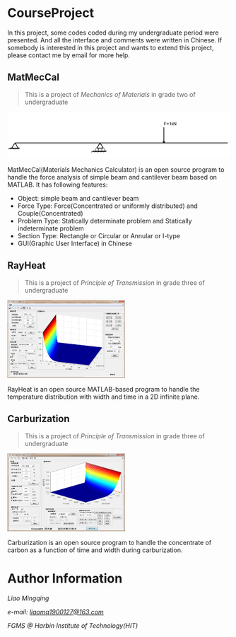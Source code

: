 # CourseProject

In this project, some codes coded during my undergraduate period were presented. And all the interface and comments were written in Chinese. If somebody is interested in this project and wants to extend this project, please contact me by email for more help.

##  MatMecCal

> This is a project of  *Mechanics of Materials* in grade two of undergraduate

![figure](https://github.com/hitliaomq/CourseProject/blob/master/MatMecCal/ScreenShot/Example.png)

MatMecCal(Materials Mechanics Calculator) is an open source program to handle the force analysis of simple beam and cantilever beam based on MATLAB. It has following features:

- Object: simple beam and cantilever beam
- Force Type:  Force(Concentrated or uniformly distributed) and Couple(Concentrated)
- Problem Type: Statically determinate problem and Statically indeterminate problem
- Section Type:  Rectangle or Circular or Annular or I-type
- GUI(Graphic User Interface) in Chinese

## RayHeat

> This is a project of  *Principle of Transmission* in grade three of undergraduate

<img src="https://github.com/hitliaomq/CourseProject/blob/master/RayHeat/ScreenShot/Interface_RayHeat.png" width="266" height="176"></img>

RayHeat is an open source MATLAB-based program to handle the temperature distribution with width and time in a 2D infinite plane.



## Carburization

> This is a project of *Principle of Transmission* in grade three of undergraduate

<img src="https://github.com/hitliaomq/CourseProject/blob/master/Carburization/ScreenShot/Interface_cspread.png" width="266" height="176"></img>

Carburization is an open source program to handle the concentrate of carbon as a function of time and width during carburization.

# Author Information

*Liao Mingqing*

*e-mail: liaomq1900127@163.com*

*FGMS @ Harbin Institute of Technology(HIT)*